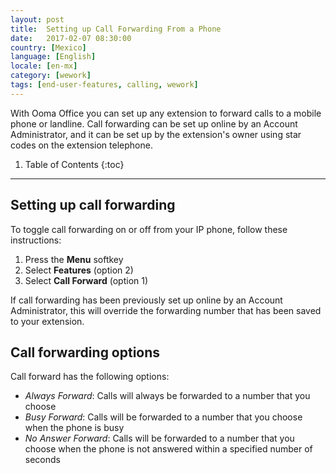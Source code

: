 ```yaml
---
layout: post
title:  Setting up Call Forwarding From a Phone
date:   2017-02-07 08:30:00
country: [Mexico]
language: [English]
locale: [en-mx]
category: [wework]
tags: [end-user-features, calling, wework]
---
```


With Ooma Office you can set up any extension to forward calls to a mobile phone or landline. Call forwarding can be set up online by an Account Administrator, and it can be set up by the extension's owner using star codes on the extension telephone.

1. Table of Contents
{:toc}
* * *

## Setting up call forwarding

To toggle call forwarding on or off from your IP phone, follow these instructions:

1. Press the **Menu** softkey
2. Select **Features** (option 2)
3. Select **Call Forward** (option 1)

If call forwarding has been previously set up online by an Account Administrator, this will override the forwarding number that has been saved to your extension.

## Call forwarding options

Call forward has the following options:

* *Always Forward*: Calls will always be forwarded to a number that you choose
* *Busy Forward*: Calls will be forwarded to a number that you choose when the phone is busy
* *No Answer Forward*: Calls will be forwarded to a number that you choose when the phone is not answered within a specified number of seconds
